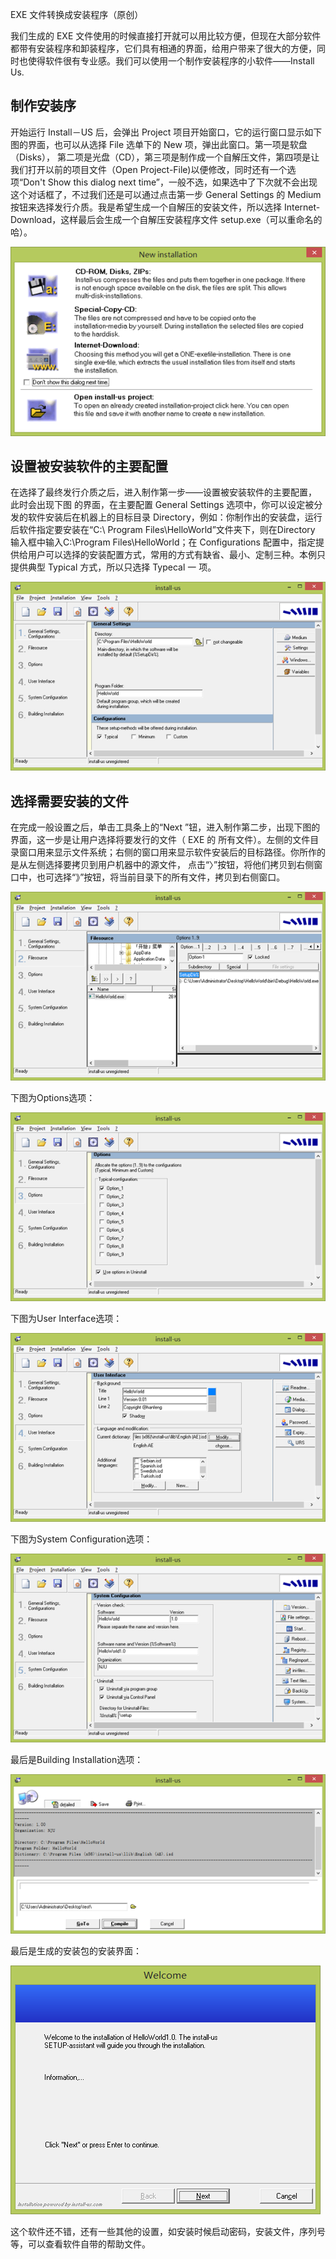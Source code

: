EXE 文件转换成安装程序（原创）

我们生成的 EXE 文件使用的时候直接打开就可以用比较方便，但现在大部分软件都带有安装程序和卸装程序，它们具有相通的界面，给用户带来了很大的方便，同时也使得软件很有专业感。我们可以使用一个制作安装程序的小软件——Install Us.

## 制作安装序

开始运行 Install－US 后，会弹出 Project 项目开始窗口，它的运行窗口显示如下图的界面，也可以从选择 File 选单下的 New 项，弹出此窗口。第一项是软盘（Disks）， 第二项是光盘（CD），第三项是制作成一个自解压文件，第四项是让我们打开以前的项目文件（Open Project-File)以便修改，同时还有一个选项“Don't Show this dialog next time”，一般不选，如果选中了下次就不会出现这个对话框了，不过我们还是可以通过点击第一步 General Settings 的 Medium 按钮来选择发行介质。我是希望生成一个自解压的安装文件，所以选择 Internet-Download，这样最后会生成一个自解压安装程序文件 setup.exe（可以重命名的哈）。

![](https://raw.githubusercontent.com/jiangxincode/PicGo/master/2014110401.png)
 
## 设置被安装软件的主要配置

在选择了最终发行介质之后，进入制作第一步——设置被安装软件的主要配置， 此时会出现下图 的界面，在主要配置 General Settings 选项中，你可以设定被分发的软件安装后在机器上的目标目录 Directory，例如：你制作出的安装盘，运行后软件指定要安装在“C:\ Program Files\HelloWorld”文件夹下，则在Directory 输入框中输入C:\Program Files\HelloWorld；在 Configurations 配置中，指定提供给用户可以选择的安装配置方式，常用的方式有缺省、最小、定制三种。本例只提供典型 Typical 方式，所以只选择 Typecal 一 项。

![](https://raw.githubusercontent.com/jiangxincode/PicGo/master/2014110402.png)
 

## 选择需要安装的文件

在完成一般设置之后，单击工具条上的“Next ”钮，进入制作第二步，出现下图的界面，这一步是让用户选择将要发行的文件（ EXE 的 所有文件）。左侧的文件目录窗口用来显示文件系统；右侧的窗口用来显示软件安装后的目标路径。你所作的是从左侧选择要拷贝到用户机器中的源文件， 点击“〉”按钮，将他们拷贝到右侧窗口中，也可选择“》”按钮，将当前目录下的所有文件，拷贝到右侧窗口。

![](https://raw.githubusercontent.com/jiangxincode/PicGo/master/2014110403.png)

下图为Options选项：

![](https://raw.githubusercontent.com/jiangxincode/PicGo/master/2014110404.png)
 

下图为User Interface选项：

![](https://raw.githubusercontent.com/jiangxincode/PicGo/master/2014110405.png)
 
下图为System Configuration选项：

![](https://raw.githubusercontent.com/jiangxincode/PicGo/master/2014110406.png)
 

最后是Building Installation选项：

![](https://raw.githubusercontent.com/jiangxincode/PicGo/master/2014110407.png)
 

最后是生成的安装包的安装界面：

![](https://raw.githubusercontent.com/jiangxincode/PicGo/master/2014110408.png)
 
这个软件还不错，还有一些其他的设置，如安装时候启动密码，安装文件，序列号等，可以查看软件自带的帮助文件。

